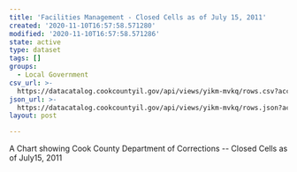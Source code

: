 ```yaml
---
title: 'Facilities Management - Closed Cells as of July 15, 2011'
created: '2020-11-10T16:57:58.571280'
modified: '2020-11-10T16:57:58.571286'
state: active
type: dataset
tags: []
groups:
  - Local Government
csv_url: >-
  https://datacatalog.cookcountyil.gov/api/views/yikm-mvkq/rows.csv?accessType=DOWNLOAD
json_url: >-
  https://datacatalog.cookcountyil.gov/api/views/yikm-mvkq/rows.json?accessType=DOWNLOAD
layout: post

---
```

A Chart showing Cook County Department of Corrections -- Closed Cells as of  July15, 2011
